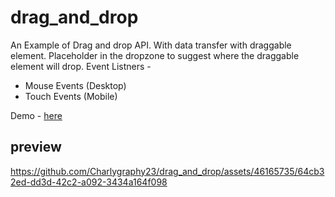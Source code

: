 # drag_and_drop

An Example of Drag and drop API. With data transfer with draggable element. Placeholder in the dropzone to suggest where the draggable element will drop.
Event Listners - 
 - Mouse Events (Desktop)
 - Touch Events (Mobile)

Demo - [here](https://charming-hamster-86f42c.netlify.app/)

## preview

https://github.com/Charlygraphy23/drag_and_drop/assets/46165735/64cb32ed-dd3d-42c2-a092-3434a164f098

